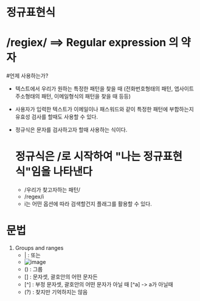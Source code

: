 # 정규표현식
# /regiex/ ==> Regular expression 의 약자

#언제 사용하는가?
  - 텍스트에서 우리가 원하는 특정한 패턴을 찾을 때 (전화번호형태의 패턴, 엡사이트 주소형태의 패턴, 이메일형식의 패턴을 찾을 때 등등)
  - 사용자가 입력한 텍스트가 이메일이나 패스워드와 같이 특정한 패턴에 부합하는지 유효성 검사를 할때도 사용할 수 있다.
  - 정규식은 문자를 검사하고자 할때 사용하는 식이다.

    # 정규식은 /로 시작하여 "나는 정규표현식"임을 나타낸다
    - /우리가 찾고자하는 패턴/
    - /regex/i
    - i는 어떤 옵션에 따라 검색할건지 플래그를 활용할 수 있다.

   # 문법
   1) Groups and ranges
      - | : 또는
      - ![image](https://github.com/yunshinhee/regiex/assets/145514638/4e80315b-28f3-4ac1-b607-14cad6cebebf)
      - () : 그룹
      - [] : 문자셋, 괄호안의 어떤 문자든
      - [^] : 부정 문자셋, 괄호안의 어떤 문자가 아닐 때 [^a] -> a가 아닐때
      - (?) : 찾지만 기억하지는 않음 
